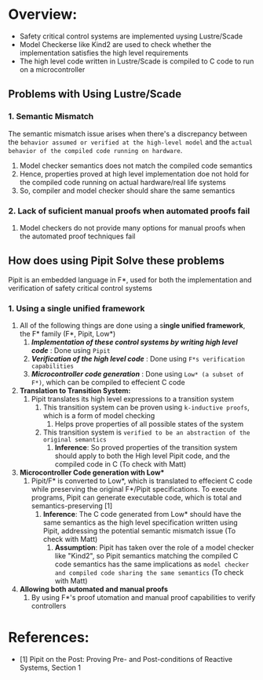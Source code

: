 # Overview: 
- Safety critical control systems are implemented uysing Lustre/Scade
- Model Checkerse like Kind2 are used to check whether the implementation satisfies the high level requirements 
- The high level code written in Lustre/Scade is compiled to C code to run on a microcontroller

## Problems with Using Lustre/Scade
### 1. Semantic Mismatch
The semantic mismatch issue arises when there's a discrepancy between the `behavior assumed or verified at the high-level model` and the `actual behavior of the compiled code running on hardware`. 
1. Model checker semantics does not match the compiled code semantics
2. Hence, properties proved at high level implementation doe not hold for the compiled code running on actual hardware/real life systems 
3. So, compiler and model checker should share the same semantics 
### 2. Lack of suficient manual proofs when automated proofs fail
1. Model checkers do not provide many options for manual proofs when the automated proof techniques fail

## How does using Pipit Solve these problems 
Pipit is an embedded language in F*, used for both the implementation and verification of safety critical control systems 
### 1. Using a single unified framework
1. All of the following things are done using a s**ingle unified framework**, the F* family (F*, Pipit, Low*)
   1. ***Implementation of these control systems by writing high level code*** : Done using `Pipit`
   2. ***Verification of the high level code*** : Done using `F*s verification capabilities`
   3. ***Microcontroller code generation*** : Done using `Low* (a subset of F*)`, which can be compiled to effecient C code
2. **Translation to Transition System:**
   1. Pipit translates its high level expressions to a transition system 
      1. This transition system can be proven using `k-inductive proofs`, which is a form of model checking 
         1. Helps prove properties of all possible states of the system
      2. This transition system is `verified to be an abstraction of the original semantics`
         1. **Inference**: So proved properties of the transition system should apply to both the High level Pipit code, and the compiled code in C (To check with Matt)
3. **Microcontroller Code generation with Low\***
   1. Pipit/F* is converted to Low*, which is translated to effecient C code while preserving the original F*/Pipit specifications. To execute programs, Pipit can generate executable code, which is total and semantics-preserving [1]
      1. **Inference**: The C code generated from Low* should have the same semantics as the high level specification written using Pipit, addressing the potential semantic mismatch issue (To check with Matt)
         1. **Assumption**: Pipit has taken over the role of a model checker like "Kind2", so Pipit semantics matching the compiled C code semantics has the same implications as `model checker and compiled code sharing the same semantics` (To check with Matt)
4. **Allowing both automated and manual proofs**
   1. By using F*'s proof utomation and manual proof capabilities to verify controllers


# References:
- [1] Pipit on the Post: Proving Pre- and Post-conditions of Reactive Systems, Section 1
